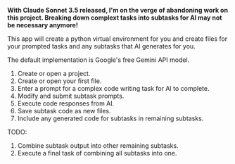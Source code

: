 **With Claude Sonnet 3.5 released, I'm on the verge of abandoning work on this project. Breaking down complext tasks into subtasks for AI may not be necessary anymore!**

This app will create a python virtual environment for you and create files for your prompted tasks and any subtasks that AI generates for you.

The default implementation is Google's free Gemini API model.

1. Create or open a project.
2. Create or open your first file.
3. Enter a prompt for a complex code writing task for AI to complete.
5. Modify and submit subtask prompts.
6. Execute code responses from AI.
7. Save subtask code as new files.
8. Include any generated code for subtasks in remaining subtasks.

TODO:
1. Combine subtask output into other remaining subtasks.
2. Execute a final task of combining all subtasks into one.
